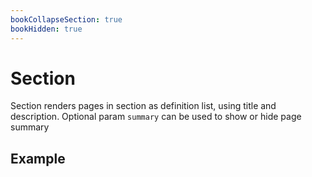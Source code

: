 ```yaml
---
bookCollapseSection: true
bookHidden: true
---
```


# Section

Section renders pages in section as definition list, using title and description. Optional param `summary` can be used to show or hide page summary

## Example

```tpl

